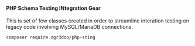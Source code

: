 #### PHP Schema Testing INtegration Gear

This is set of few classes created in order to streamline interation testing on legacy code involving MySQL/MariaDB connections.

```bash
composer require zgr3doo/php-sting
```
